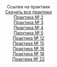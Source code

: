 
<center>Ссылки на практики</center>

<center><a href="http://git.scc/git/Repository/c48b7ec4-6440-4794-9a24-4a690327ceef/master/Raw/pr.zip">Скачать все практики</a></center>

<center><a href="http://git.scc/git/Repository/c48b7ec4-6440-4794-9a24-4a690327ceef/master/Tree/MDK03/pr02">Практика № 2</a></center>

<center><a href="http://git.scc/git/Repository/c48b7ec4-6440-4794-9a24-4a690327ceef/master/Tree/MDK03/pr03">Практика № 3</a></center>

<center><a href="http://git.scc/git/Repository/c48b7ec4-6440-4794-9a24-4a690327ceef/master/Tree/MDK03/pr04">Практика № 4</a></center>

<center><a href="http://git.scc/git/Repository/c48b7ec4-6440-4794-9a24-4a690327ceef/master/Tree/MDK03/pr05">Парктика № 5</a></center>

<center><a href="http://git.scc/git/Repository/c48b7ec4-6440-4794-9a24-4a690327ceef/master/Tree/MDK03/pr12">Практика № 12</a></center>

<center><a href="http://git.scc/git/Repository/c48b7ec4-6440-4794-9a24-4a690327ceef/master/Tree/MDK03/pr15">Практика № 15</a></center>

<center><a href="http://git.scc/git/Repository/c48b7ec4-6440-4794-9a24-4a690327ceef/master/Tree/MDK03/pr16">Практика № 16</a></center>

<center><a href="http://git.scc/git/Repository/c48b7ec4-6440-4794-9a24-4a690327ceef/master/Tree/MDK03/pr18">Практика № 18</a></center>

<center><a href="http://git.scc/git/Repository/c48b7ec4-6440-4794-9a24-4a690327ceef/master/Tree/MDK03/pr19>Практика № 19</a></center>

<center><a href="http://git.scc/git/Repository/c48b7ec4-6440-4794-9a24-4a690327ceef/master/Tree/MDK03/pr22">Практика № 22</a></center>

